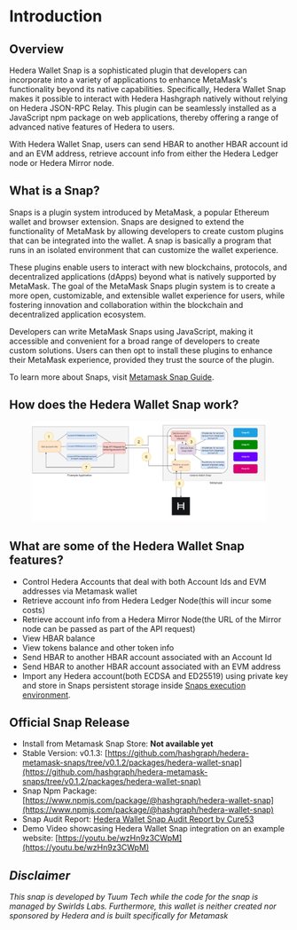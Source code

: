 # Introduction

## Overview

Hedera Wallet Snap is a sophisticated plugin that developers can incorporate into a variety of applications to enhance MetaMask's functionality beyond its native capabilities. Specifically, Hedera Wallet Snap makes it possible to interact with Hedera Hashgraph natively without relying on Hedera JSON-RPC Relay. This plugin can be seamlessly installed as a JavaScript npm package on web applications, thereby offering a range of advanced native features of Hedera to users.

With Hedera Wallet Snap, users can send HBAR to another HBAR account id and an EVM address, retrieve account info from either the Hedera Ledger node or Hedera Mirror node.&#x20;

## What is a Snap?

Snaps is a plugin system introduced by MetaMask, a popular Ethereum wallet and browser extension. Snaps are designed to extend the functionality of MetaMask by allowing developers to create custom plugins that can be integrated into the wallet. A snap is basically a program that runs in an isolated environment that can customize the wallet experience.

These plugins enable users to interact with new blockchains, protocols, and decentralized applications (dApps) beyond what is natively supported by MetaMask. The goal of the MetaMask Snaps plugin system is to create a more open, customizable, and extensible wallet experience for users, while fostering innovation and collaboration within the blockchain and decentralized application ecosystem.

Developers can write MetaMask Snaps using JavaScript, making it accessible and convenient for a broad range of developers to create custom solutions. Users can then opt to install these plugins to enhance their MetaMask experience, provided they trust the source of the plugin.

To learn more about Snaps, visit [Metamask Snap Guide](https://docs.metamask.io/guide/snaps.html).

## How does the Hedera Wallet Snap work?



<figure><img src=".gitbook/assets/How does Hedera Wallet Snap work.drawio.png" alt=""><figcaption></figcaption></figure>

## &#x20;What are some of the Hedera Wallet Snap features?

* Control Hedera Accounts that deal with both Account Ids and EVM addresses via Metamask wallet
* Retrieve account info from Hedera Ledger Node(this will incur some costs)
* Retrieve account info from a Hedera Mirror Node(the URL of the Mirror node can be passed as part of the API request)
* View HBAR balance&#x20;
* View tokens balance and other token info
* Send HBAR to another HBAR account associated with an Account Id
* Send HBAR to another HBAR account associated with an EVM address
* Import any Hedera account(both ECDSA and ED25519) using private key and store in Snaps persistent storage inside [Snaps execution environment](https://docs.metamask.io/snaps/concepts/execution-environment/).

## Official Snap Release

* Install from Metamask Snap Store: **Not available yet**
* Stable Version: v0.1.3: [https://github.com/hashgraph/hedera-metamask-snaps/tree/v0.1.2/packages/hedera-wallet-snap](https://github.com/hashgraph/hedera-metamask-snaps/tree/v0.1.2/packages/hedera-wallet-snap)
* Snap Npm Package: [https://www.npmjs.com/package/@hashgraph/hedera-wallet-snap](https://www.npmjs.com/package/@hashgraph/hedera-wallet-snap)
* Snap Audit Report: [Hedera Wallet Snap Audit Report by Cure53](https://cure53.de/pentest-report\_tuum-hedera-snap.pdf)
* Demo Video showcasing Hedera Wallet Snap integration on an example website: [https://youtu.be/wzHn9z3CWpM](https://youtu.be/wzHn9z3CWpM)

## _Disclaimer_

_This snap is developed by Tuum Tech while the code for the snap is managed by Swirlds Labs. Furthermore, this wallet is neither created nor sponsored by Hedera and is built specifically for Metamask_
